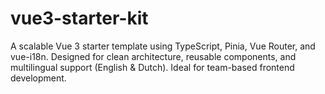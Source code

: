 # vue3-starter-kit
A scalable Vue 3 starter template using TypeScript, Pinia, Vue Router, and vue-i18n. Designed for clean architecture, reusable components, and multilingual support (English &amp; Dutch). Ideal for team-based frontend development.
